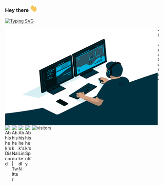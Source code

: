 ### Hey there <img src="https://github.com/rahulvenugopal/rahulvenugopal/blob/main/wave.gif" width="25px">

[![Typing SVG](https://readme-typing-svg.herokuapp.com?color=%23020709&size=24&lines=Be+curious.+Read+widely.;Try+new+things.;What+people+call+intelligence;just+boils+down+to+curiosity!%7C)](https://git.io/typing-svg)

<img align="left" alt="GIF" src="https://github.com/rahulvenugopal/rahulvenugopal/blob/main/code.gif" width="500" height="320" />

	<a href="https://discord.gg/XTW52Kt">
	  <img align="left" alt="Abhishek's Discord" width="22px" src="https://raw.githubusercontent.com/peterthehan/peterthehan/master/assets/discord.svg" />
	</a>



<a href="https://discord.gg/XTW52Kt">
  <img align="left" alt="Abhishek's Discord" width="22px" src="https://raw.githubusercontent.com/peterthehan/peterthehan/master/assets/discord.svg" />
</a>
<a href="https://twitter.com/abhisheknaiidu">
  <img align="left" alt="Abhishek Naidu | Twitter" width="22px" src="https://raw.githubusercontent.com/peterthehan/peterthehan/master/assets/twitter.svg" />
</a>
<a href="https://www.linkedin.com/in/abhisheknaiidu/">
  <img align="left" alt="Abhishek's LinkedIN" width="22px" src="https://raw.githubusercontent.com/peterthehan/peterthehan/master/assets/linkedin.svg" />
</a>
<a href="https://open.spotify.com/user/e90fe4zsndbm6xoe2t7t8kogf?si=WaLKpwvWTle0btle2qPb6g">
  <img align="left" alt="Abhishek's Spotify" width="22px" src="https://raw.githubusercontent.com/peterthehan/peterthehan/master/assets/spotify.svg" />
</a>
	
![visitors](https://visitor-badge.glitch.me/badge?page_id=https://github.com/rahulvenugopal/&left_color=green&right_color=red)

